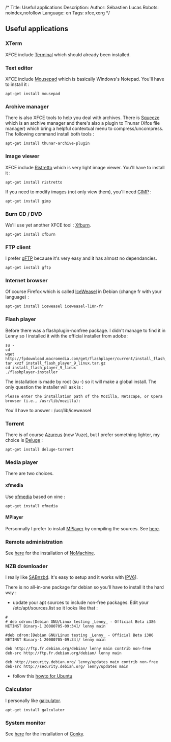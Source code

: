 /*
Title: Useful applications
Description: 
Author: Sébastien Lucas
Robots: noindex,nofollow
Language: en
Tags: xfce,xorg
*/
## Useful applications

### XTerm
XFCE include [Terminal](http://www.os-cillation.com/index.php?id=42&L=5) which should already been installed.

### Text editor

XFCE include [Mousepad](http://www.xfce.org/projects/mousepad/) which is basically Windows's Notepad. You'll have to install it :

```
apt-get install mousepad
```

### Archive manager

There is also XFCE tools to help you deal with archives. There is [Squeeze](http://squeeze.xfce.org/) which is an archive manager and there's also a plugin to Thunar (Xfce file manager) which bring a helpful contextual menu to compress/uncompress. The following command install both tools :

```
apt-get install thunar-archive-plugin
```

### Image viewer

XFCE include [Ristretto](http://goodies.xfce.org/projects/applications/ristretto) which is very light image viewer. You'll have to install it :

```
apt-get install ristretto
```

If you need to modify images (not only view them), you'll need [GIMP](http://www.gimp.org/) :

```
apt-get install gimp
```

### Burn CD / DVD

We'll use yet another XFCE tool : [Xfburn](http://www.xfce.org/projects/xfburn/).

```
apt-get install xfburn
```

### FTP client

I prefer [gFTP](http://gftp.seul.org/) because it's very easy and it has almost no dependancies.

```
apt-get install gftp
```

### Internet browser

Of course Firefox which is called [IceWeasel](http://fr.wikipedia.org/wiki/IceWeasel) in Debian (change fr with your language) :

```
apt-get install iceweasel iceweasel-l10n-fr
```

### Flash player

Before there was a flashplugin-nonfree package. I didn't manage to find it in Lenny so I installed it with the official installer from adobe :

```
su -
cd 
wget http://fpdownload.macromedia.com/get/flashplayer/current/install_flash_player_9_linux.tar.gz
tar xvzf install_flash_player_9_linux.tar.gz
cd install_flash_player_9_linux
./flashplayer-installer
```

The installation is made by root (su -) so it will make a global install. The only question the installer will ask is :

```
Please enter the installation path of the Mozilla, Netscape, or Opera browser (i.e., /usr/lib/mozilla): 
```

You'll have to answer : /usr/lib/iceweasel

### Torrent

There is of course [Azureus](http://azureus.sourceforge.net/) (now Vuze), but I prefer something lighter, my choice is [Deluge](http://deluge-torrent.org/) :

```
apt-get install deluge-torrent
```

### Media player

There are two choices.

#### xfmedia

Use [xfmedia](http://spuriousinterrupt.org/projects/xfmedia) based on xine :

```
apt-get install xfmedia
```

#### MPlayer

Personnally I prefer to install [MPlayer](http://www.mplayerhq.hu) by compiling the sources.
See [here](/en/debian/mplayer).

### Remote administration

See [here](/en/debian/nomachine) for the installation of [NoMachine](http://www.nomachine.com/).

### NZB downloader

I really like [SABnzbd](http://sabnzbd.wikidot.com/). It's easy to setup and it works with [ IPV6](/[en/debian-ipv6 )].

There is no all-in-one package for debian so you'll have to install it the hard way :
*	update your apt sources to include non-free packages. Edit your /etc/apt/sources.list so it looks like that :

```
#
# deb cdrom:[Debian GNU/Linux testing _Lenny_ - Official Beta i386 NETINST Binary-1 20080705-09:34]/ lenny main

#deb cdrom:[Debian GNU/Linux testing _Lenny_ - Official Beta i386 NETINST Binary-1 20080705-09:34]/ lenny main

deb http://ftp.fr.debian.org/debian/ lenny main contrib non-free
deb-src http://ftp.fr.debian.org/debian/ lenny main

deb http://security.debian.org/ lenny/updates main contrib non-free
deb-src http://security.debian.org/ lenny/updates main
```

*	follow this [howto for Ubuntu](http://sabnzbd.wikidot.com/install-ubuntuserver804)

### Calculator

I personally like [galculator](http://galculator.sourceforge.net/).

```
apt-get install galculator
```

### System monitor

See [here](/en/debian/conky) for the installation of [Conky](http://conky.sourceforge.net/).

